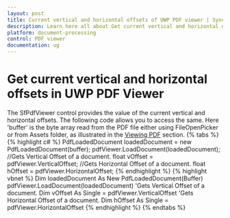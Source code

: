 ```yaml
---
layout: post
title: Current vertical and horizontal offsets of UWP PDF viewer | Syncfusion
description: Learn here all about Get current vertical and horizontal offsets support of UWP PDF viewer control and more.
platform: document-processing
control: PDF viewer
documentation: ug
---
```


# Get current vertical and horizontal offsets in UWP PDF Viewer
The SfPdfViewer control provides the value of the current vertical and horizontal offsets. The following code allows you to access the same. Here 'buffer' is the byte array read from the PDF file either using FileOpenPicker or from Assets folder, as illustrated in the [Viewing PDF](https://help.syncfusion.com/uwp/sfpdfviewer/concepts-and-features/viewing-pdf) section. 
{% tabs %}
{% highlight c# %}
PdfLoadedDocument loadedDocument = new PdfLoadedDocument(buffer);
pdfViewer.LoadDocument(loadedDocument);
//Gets Vertical Offset of a document.
float vOffset = pdfViewer.VerticalOffset;
//Gets Horizontal Offset of a document.
float hOffset = pdfViewer.HorizontalOffset;
{% endhighlight %}
{% highlight vbnet %}
Dim loadedDocument As New PdfLoadedDocument(Buffer)
pdfViewer.LoadDocument(loadedDocument)
'Gets Vertical Offset of a document.
Dim vOffset As Single = pdfViewer.VerticalOffset
'Gets Horizontal Offset of a document.
Dim hOffset As Single = pdfViewer.HorizontalOffset
{% endhighlight %}
{% endtabs %}